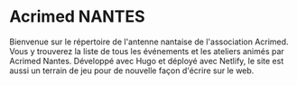 # Acrimed NANTES

Bienvenue sur le répertoire de l'antenne nantaise de l'association Acrimed.
Vous y trouverez la liste de tous les événements et les ateliers animés par Acrimed Nantes.
Développé avec Hugo et déployé avec Netlify, le site est aussi un terrain de jeu pour de nouvelle façon d'écrire sur le web.
